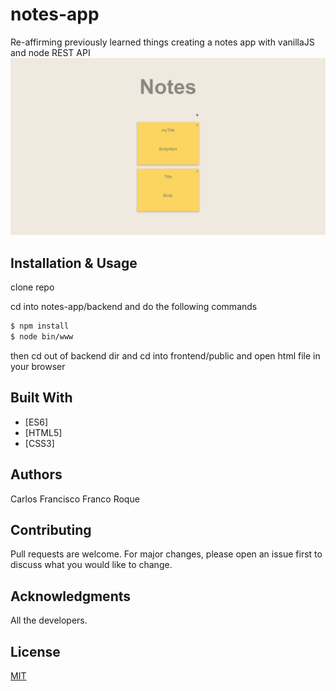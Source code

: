 # notes-app
Re-affirming previously learned things creating a notes app with vanillaJS and node REST API
![logo](screenshot.png)

## Installation & Usage

clone repo

cd into notes-app/backend
and do the following commands

```bash
$ npm install
$ node bin/www
```
then cd out of backend dir and cd into frontend/public and open html file in your browser
## Built With

* [ES6]
* [HTML5]
* [CSS3]


## Authors
 Carlos Francisco Franco Roque

## Contributing
Pull requests are welcome. For major changes, please open an issue first to discuss what you would like to change.


## Acknowledgments
 All the developers.

## License
[MIT](https://choosealicense.com/licenses/mit/)
